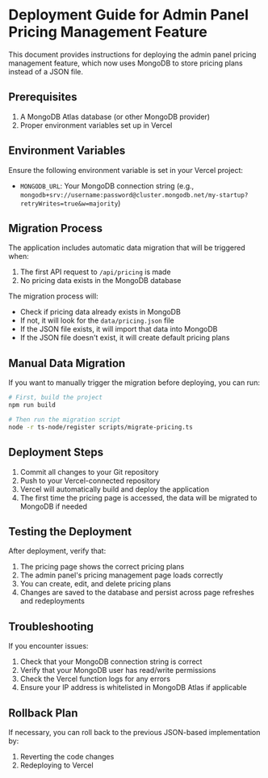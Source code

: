 # Deployment Guide for Admin Panel Pricing Management Feature

This document provides instructions for deploying the admin panel pricing management feature, which now uses MongoDB to store pricing plans instead of a JSON file.

## Prerequisites

1. A MongoDB Atlas database (or other MongoDB provider)
2. Proper environment variables set up in Vercel

## Environment Variables

Ensure the following environment variable is set in your Vercel project:

- `MONGODB_URL`: Your MongoDB connection string (e.g., `mongodb+srv://username:password@cluster.mongodb.net/my-startup?retryWrites=true&w=majority`)

## Migration Process

The application includes automatic data migration that will be triggered when:

1. The first API request to `/api/pricing` is made
2. No pricing data exists in the MongoDB database

The migration process will:
- Check if pricing data already exists in MongoDB
- If not, it will look for the `data/pricing.json` file
- If the JSON file exists, it will import that data into MongoDB
- If the JSON file doesn't exist, it will create default pricing plans

## Manual Data Migration

If you want to manually trigger the migration before deploying, you can run:

```bash
# First, build the project
npm run build

# Then run the migration script
node -r ts-node/register scripts/migrate-pricing.ts
```

## Deployment Steps

1. Commit all changes to your Git repository
2. Push to your Vercel-connected repository
3. Vercel will automatically build and deploy the application
4. The first time the pricing page is accessed, the data will be migrated to MongoDB if needed

## Testing the Deployment

After deployment, verify that:

1. The pricing page shows the correct pricing plans
2. The admin panel's pricing management page loads correctly
3. You can create, edit, and delete pricing plans
4. Changes are saved to the database and persist across page refreshes and redeployments

## Troubleshooting

If you encounter issues:

1. Check that your MongoDB connection string is correct
2. Verify that your MongoDB user has read/write permissions
3. Check the Vercel function logs for any errors
4. Ensure your IP address is whitelisted in MongoDB Atlas if applicable

## Rollback Plan

If necessary, you can roll back to the previous JSON-based implementation by:

1. Reverting the code changes
2. Redeploying to Vercel 